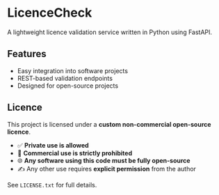 # LicenceCheck

A lightweight licence validation service written in Python using FastAPI.

## Features

- Easy integration into software projects
- REST-based validation endpoints
- Designed for open-source projects

## Licence

This project is licensed under a **custom non-commercial open-source licence**.

- ✅ **Private use is allowed**
- 🚫 **Commercial use is strictly prohibited**
- 🌐 **Any software using this code must be fully open-source**
- ✍️ Any other use requires **explicit permission** from the author

See `LICENSE.txt` for full details.
